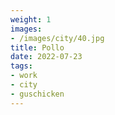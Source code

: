```yaml
---
weight: 1
images:
- /images/city/40.jpg
title: Pollo
date: 2022-07-23
tags:
- work
- city
- guschicken
---
```

